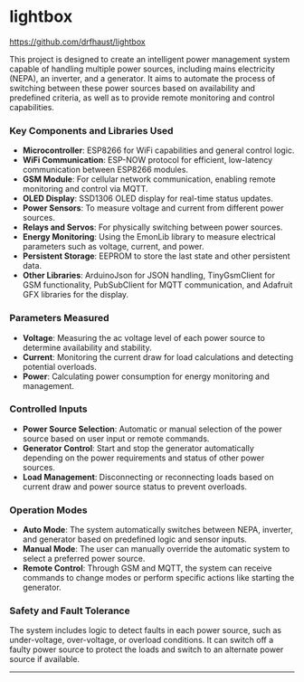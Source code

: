 
# lightbox
https://github.com/drfhaust/lightbox

This project is designed to create an intelligent power management system capable of handling multiple power sources, including mains electricity (NEPA), an inverter, and a generator. It aims to automate the process of switching between these power sources based on availability and predefined criteria, as well as to provide remote monitoring and control capabilities.

### Key Components and Libraries Used

- **Microcontroller**: ESP8266 for WiFi capabilities and general control logic.
- **WiFi Communication**: ESP-NOW protocol for efficient, low-latency communication between ESP8266 modules.
- **GSM Module**: For cellular network communication, enabling remote monitoring and control via MQTT.
- **OLED Display**: SSD1306 OLED display for real-time status updates.
- **Power Sensors**: To measure voltage and current from different power sources.
- **Relays and Servos**: For physically switching between power sources.
- **Energy Monitoring**: Using the EmonLib library to measure electrical parameters such as voltage, current, and power.
- **Persistent Storage**: EEPROM to store the last state and other persistent data.
- **Other Libraries**: ArduinoJson for JSON handling, TinyGsmClient for GSM functionality, PubSubClient for MQTT communication, and Adafruit GFX libraries for the display.

### Parameters Measured

- **Voltage**: Measuring the ac voltage level of each power source to determine availability and stability.
- **Current**: Monitoring the current draw for load calculations and detecting potential overloads.
- **Power**: Calculating power consumption for energy monitoring and management.

### Controlled Inputs

- **Power Source Selection**: Automatic or manual selection of the power source based on user input or remote commands.
- **Generator Control**: Start and stop the generator automatically depending on the power requirements and status of other power sources.
- **Load Management**: Disconnecting or reconnecting loads based on current draw and power source status to prevent overloads.

### Operation Modes

- **Auto Mode**: The system automatically switches between NEPA, inverter, and generator based on predefined logic and sensor inputs.
- **Manual Mode**: The user can manually override the automatic system to select a preferred power source.
- **Remote Control**: Through GSM and MQTT, the system can receive commands to change modes or perform specific actions like starting the generator.

### Safety and Fault Tolerance

The system includes logic to detect faults in each power source, such as under-voltage, over-voltage, or overload conditions. It can switch off a faulty power source to protect the loads and switch to an alternate power source if available.

---
